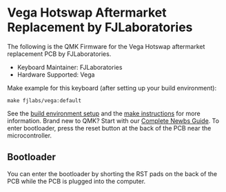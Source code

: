 # Vega Hotswap Aftermarket Replacement by FJLaboratories

The following is the QMK Firmware for the Vega Hotswap aftermarket replacement PCB by FJLaboratories.
* Keyboard Maintainer: FJLaboratories
* Hardware Supported: Vega

Make example for this keyboard (after setting up your build environment):

    make fjlabs/vega:default

See the [build environment setup](https://docs.qmk.fm/#/getting_started_build_tools) and the [make instructions](https://docs.qmk.fm/#/getting_started_make_guide) for more information. Brand new to QMK? Start with our [Complete Newbs Guide](https://docs.qmk.fm/#/newbs). To enter bootloader, press the reset button at the back of the PCB near the microcontroller.

## Bootloader

You can enter the bootloader by shorting the RST pads on the back of the PCB while the PCB is plugged into the computer.